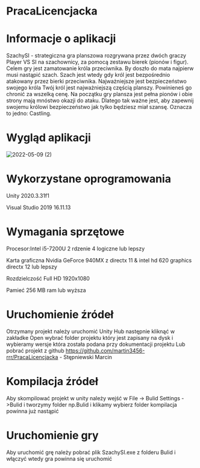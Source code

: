 # PracaLicencjacka

# Informacje o aplikacji

SzachySI - strategiczna gra planszowa rozgrywana przez dwóch graczy Player VS SI na szachownicy, za pomocą zestawu bierek (pionów i figur). 
Celem gry jest zamatowanie króla przeciwnika. By doszło do mata najpierw musi nastąpić szach. Szach jest wtedy gdy król jest bezpośrednio atakowany przez bierki przeciwnika. Najważniejsze jest bezpieczeństwo swojego króla
Twój król jest najważniejszą częścią planszy.
Powinieneś go chronić za wszelką cenę.
Na początku gry plansza jest pełna pionów i obie strony mają mnóstwo okazji do ataku.
Dlatego tak ważne jest, aby zapewnij swojemu królowi bezpieczeństwo jak tylko będziesz miał szansę.
Oznacza to jedno: Castling.
# Wygląd aplikacji
![2022-05-09 (2)](https://user-images.githubusercontent.com/62383498/167431913-bda9a10d-b71d-46ec-8fcc-73c0fe3229e9.png)
# Wykorzystane oprogramowania
 Unity 2020.3.31f1
 
 Visual Studio 2019 16.11.13
# Wymagania sprzętowe
 Procesor:Intel i5-7200U 2 rdzenie 4 logiczne lub lepszy
 
 Karta graficzna Nvidia GeForce 940MX z directx 11 & intel hd 620 graphics directx 12 lub lepszy
 
 Rozdzielczość Full HD 1920x1080
 
 Pamieć 256 MB ram lub wyższa
 # Uruchomienie źródeł
Otrzymany projekt należy uruchomić Unity Hub następnie kliknąć w zakładke Open wybrać folder projektu który jest zapisany na dysk i wybieramy wersje która została podana przy dokumentacji projektu
Lub pobrać projekt z github https://github.com/martin3456-rrr/PracaLicencjacka - Stępniewski Marcin
# Kompilacja źródeł
Aby skompilować projekt w unity należy wejść w File -> Bulid Settings ->Bulid i tworzymy folder np.Bulid i klikamy wybierz folder kompilacja powinna już nastąpić
# Uruchomienie gry
Aby uruchomić grę należy pobrać plik SzachySI.exe z folderu Bulid i włączyć wtedy gra powinna się uruchomić
